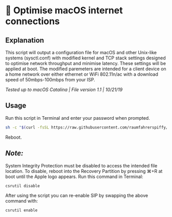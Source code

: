 #  Optimise macOS internet connections

## Explanation

This script will output a configuration file for macOS and other Unix-like systems (sysctl.conf) with modified kernel and TCP stack settings designed to optimise network throughput and minimise latency. These settings will be applied at boot. The modified paremeters are intended for a client device on a home network over either ethernet or WiFi 802.11n/ac with a download speed of 50mbps-100mbps from your ISP.

*Tested up to macOS Catalina | File version 1.1 | 10/21/19*

## Usage

Run this script in Terminal and enter your password when prompted.

```bash
sh -c "$(curl -fsSL https://raw.githubusercontent.com/raumfahrerspiffy/tcptuning.io/master/sysctl.sh)"
```
Reboot.

## *Note:*
System Integrity Protection must be disabled to access the intended file location. To disable, reboot into the Recovery Partition by pressing ⌘+R at boot until the Apple logo appears. 
Run this command in Terminal:

```bash
csrutil disable
```

After using the script you can re-enable SIP by swapping the above command with:

```bash
csrutil enable
```
